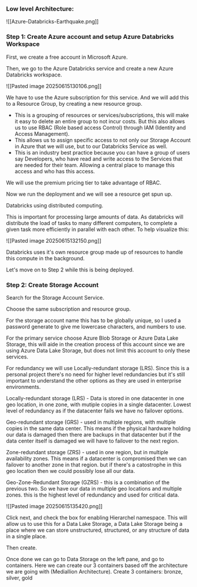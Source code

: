 ### Low level Architecture:

![[Azure-Databricks-Earthquake.png]]
### Step 1: Create Azure account and setup Azure Databricks Workspace

First, we create a free account in Microsoft Azure.

Then, we go to the Azure Databricks service and create a new Azure Databricks workspace.

![[Pasted image 20250615130106.png]]

We have to use the Azure subscription for this service.
And we will add this to a Resource Group, by creating a new resource group.
- This is a grouping of resources or services/subscriptions, this will make it easy to delete an entire group to not incur costs.
But this also allows us to use RBAC (Role based access Control) through IAM (Identity and Access Management).
- This allows us to assign specific access to not only our Storage Account in Azure that we will use, but to our Databricks Service as well.
- This is an industry best practice because you can have a group of users say Developers, who have read and write access to the Services that are needed for their team. Allowing a central place to manage this access and who has this access.

We will use the premium pricing tier to take advantage of RBAC.

Now we run the deployment and we will see a resource get spun up.

Databricks using distributed computing.

This is important for processing large amounts of data. As databricks will distribute the load of tasks to many different computers, to complete a given task more efficiently in parallel with each other. To help visualize this:

![[Pasted image 20250615132150.png]]

Databricks uses it's own resource group made up of resources to handle this compute in the background.

Let's move on to Step 2 while this is being deployed.

### Step 2: Create Storage Account

Search for the Storage Account Service.

Choose the same subscription and resource group.

For the storage account name this has to be globally unique, so I used a password generate to give me lowercase characters, and numbers to use.

For the primary service choose Azure Blob Storage or Azure Data Lake Storage, this will aide in the creation process of this account since we are using Azure Data Lake Storage, but does not limit this account to only these services.

For redundancy we will use Locally-redundant storage (LRS). Since this is a personal project there's no need for higher level redundancies but it's still important to understand the other options as they are used in enterprise environments.

Locally-redundant storage (LRS) - Data is stored in one datacenter in one geo location, in one zone, with mutiple copies in a single datacenter. Lowest level of redundancy as if the datacenter fails we have no failover options.

Geo-redundant storage (GRS) - used in multiple regions, with multiple copies in the same data center. This means if the physical hardware holding our data is damaged then there are backups in that datacenter but if the data center itself is damaged we will have to failover to the next region.

Zone-redundant storage (ZRS) - used in one region, but in multiple availability zones. This means if a datacenter is compromised then we can failover to another zone in that region. but if there's a catostrophe in this geo location then we could possibly lose all our data.

Geo-Zone-Redundant Storage (GZRS) - this is a combination of the previous two. So we have our data in multiple geo locations and multiple zones. this is the highest level of redundancy and used for critical data.

![[Pasted image 20250615135420.png]]

Click next, and check the box for enabling Hierarchel namespace.
This will allow us to use this for a Data Lake Storage, a Data Lake Storage being a place where we can store unstructured, structured, or any structure of data in a single place.

Then create. 

Once done we can go to Data Storage on the left pane, and go to containers.
Here we can create our 3 containers based off the architecture we are going with (Mediallion Architecture).
Create 3 containers: bronze, silver, gold

